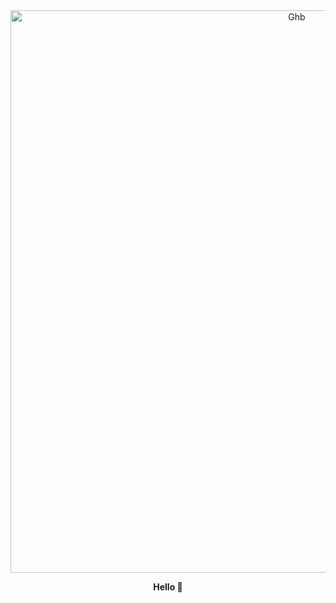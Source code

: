 <div align="center">
    <img src="![photo_2025-06-17_12-21-30](https://github.com/user-attachments/assets/b2ed33d1-82e5-4a92-9f3e-253a77c38eca)
" width="900" alt="Ghb">
</div> 

<p align="center">
   <b> Hello 👋 </b>
</p>  





<!--
**Nami-can/Nami-can** is a ✨ _special_ ✨ repository because its `README.md` (this file) appears on your GitHub profile.

Here are some ideas to get you started:

- 🔭 I’m currently working on ...
- 🌱 I’m currently learning ...
- 👯 I’m looking to collaborate on ...
- 🤔 I’m looking for help with ...
- 💬 Ask me about ...
- 📫 How to reach me: ...
- 😄 Pronouns: ...
- ⚡ Fun fact: ...
-->
